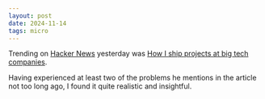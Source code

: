 ```yaml
---
layout: post
date: 2024-11-14
tags: micro
---
```

Trending on [Hacker News](https://news.ycombinator.com/item?id=42111031) yesterday was [How I ship projects at big tech companies](https://www.seangoedecke.com/how-to-ship/).

Having experienced at least two of the problems he mentions in the article not too long ago, I found it quite realistic and insightful.